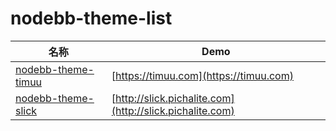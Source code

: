 # nodebb-theme-list

| 名称 | Demo |
|-----|-----|
| [nodebb-theme-timuu](https://github.com/timuu/nodebb-theme-timuu) | [https://timuu.com](https://timuu.com) |
| [nodebb-theme-slick](https://github.com/pichalite/nodebb-theme-slick) | [http://slick.pichalite.com](http://slick.pichalite.com) |